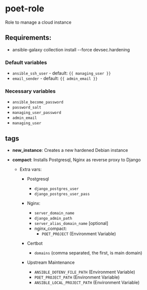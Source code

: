 # poet-role

Role to manage a cloud instance

## Requirements:

- ansible-galaxy collection install --force devsec.hardening

### Default variables

- `ansible_ssh_user` - default: `{{ managing_user }}`
- `email_sender` - default: `{{ admin_email }}`

### Necessary variables

- `ansible_become_password`
- `password_salt`
- `managing_user_password`
- `admin_email`
- `managing_user`

## tags

- **new_instance**: Creates a new hardened Debian instance
- **compact**: Installs Postgresql, Nginx as reverse proxy to Django

  - Extra vars:

    - Postgresql

      - `django_postgres_user`
      - `django_postgres_user_pass`

    - Nginx:

      - `server_domain_name`
      - `django_admin_path`
      - `server_alias_domain_name` [optional]
      - nginx_compact:
        - `POET_PROJECT` (Environment Variable)

    - Certbot

      - `domains` (comma separated, the first, is main domain)

    - Upstream Maintenance
      - `ANSIBLE_DOTENV_FILE_PATH` (Environment Variable)
      - `POET_PROJECT_PATH` (Environment Variable)
      - `ANSIBLE_LOCAL_PROJECT_PATH` (Environment Variable)
